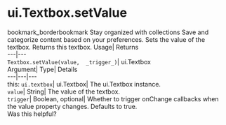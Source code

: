  
#  ui.Textbox.setValue
bookmark_borderbookmark Stay organized with collections  Save and categorize content based on your preferences.
Sets the value of the textbox. 
Returns this textbox.
Usage| Returns  
---|---  
`Textbox.setValue(value,  _trigger_)`| ui.Textbox  
Argument| Type| Details  
---|---|---  
this: `ui.textbox`| ui.Textbox| The ui.Textbox instance.  
`value`| String| The value of the textbox.  
`trigger`| Boolean, optional| Whether to trigger onChange callbacks when the value property changes. Defaults to true.  
Was this helpful?

